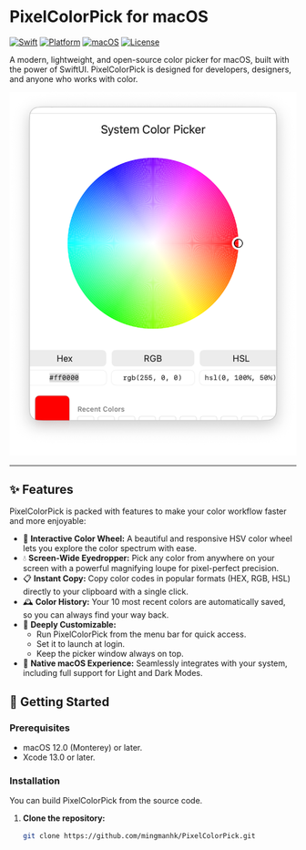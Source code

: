 # PixelColorPick for macOS

[![Swift](https://img.shields.io/badge/Swift-5.7-orange.svg)](https://swift.org)
[![Platform](https://img.shields.io/badge/platform-macOS-lightgrey.svg)](https://www.apple.com/macos)
[![macOS](https://img.shields.io/badge/macOS-12.0%2B-blue.svg)](https://www.apple.com/macos/monterey)
[![License](https://img.shields.io/badge/license-MIT-green.svg)](LICENSE)

A modern, lightweight, and open-source color picker for macOS, built with the power of SwiftUI. PixelColorPick is designed for developers, designers, and anyone who works with color.

<p align="center">
  <img src="Screenshot.png" alt="PixelColorPick UI" width="600"/>
</p>

---

## ✨ Features

PixelColorPick is packed with features to make your color workflow faster and more enjoyable:

-   🎨 **Interactive Color Wheel:** A beautiful and responsive HSV color wheel lets you explore the color spectrum with ease.
-   💧 **Screen-Wide Eyedropper:** Pick any color from anywhere on your screen with a powerful magnifying loupe for pixel-perfect precision.
-   📋 **Instant Copy:** Copy color codes in popular formats (HEX, RGB, HSL) directly to your clipboard with a single click.
-   🕰️ **Color History:** Your 10 most recent colors are automatically saved, so you can always find your way back.
-   🔧 **Deeply Customizable:**
    -   Run PixelColorPick from the menu bar for quick access.
    -   Set it to launch at login.
    -   Keep the picker window always on top.
-   🍎 **Native macOS Experience:** Seamlessly integrates with your system, including full support for Light and Dark Modes.

## 🚀 Getting Started

### Prerequisites

-   macOS 12.0 (Monterey) or later.
-   Xcode 13.0 or later.

### Installation

You can build PixelColorPick from the source code.

1.  **Clone the repository:**
    ```bash
    git clone https://github.com/mingmanhk/PixelColorPick.git
